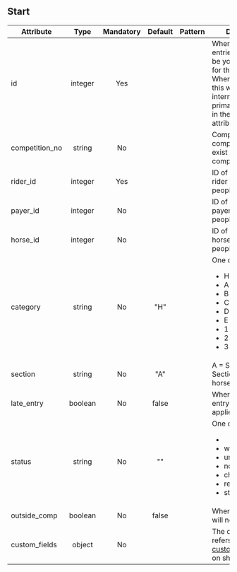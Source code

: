 ## Start

Attribute | Type | Mandatory | Default | Pattern | Description
--- | :---: | :---: | :---: | --- | ---
id | integer | Yes |  |  | When importing entries, this should be your primary key for this resource. When exporting, this will be our internal id and your primary key will be in the foreign_id attribute
competition_no | string | No |  |  | Competition no, the competition must exist in competitions
rider_id | integer | Yes |  |  | ID of the rider, the rider must exist in people
payer_id | integer | No |  |  | ID of the payer, the payer must exist in people
horse_id | integer | No |  |  | ID of the horse, the horse must exist in people
category | string | No | "H" |  | One of <ul><li>H</li><li>A</li><li>B</li><li>C</li><li>D</li><li>E</li><li>1</li><li>2</li><li>3</li></ul>
section | string | No | "A" |  | A = Section A, B = Section B (Young horses)
late_entry | boolean | No | false |  | When true, the late entry fee will be applied
status | string | No | "" |  | One of <ul><li></li><li>withdrawn</li><li>unpaid</li><li>no_show</li><li>changed</li><li>reserve</li><li>starting</li></ul>
outside_comp | boolean | No | false |  | When true, this start will not be ranked
custom_fields | object | No |  |  | The object key refers to the key in [custom_field_names](SHOW.md) on show